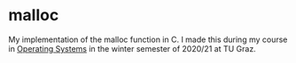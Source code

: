# malloc
My implementation of the malloc function in C.
I made this during my course in [Operating Systems](https://www.iaik.tugraz.at/course/operating-systems-inp32512uf-wintersemester-2020-21/#material) in the winter semester of 2020/21 at TU Graz.
